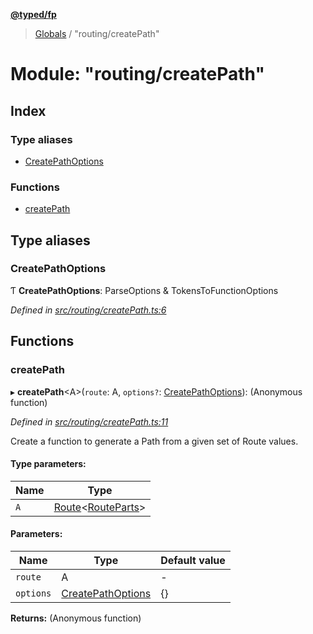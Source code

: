 **[@typed/fp](../README.md)**

> [Globals](../globals.md) / "routing/createPath"

# Module: "routing/createPath"

## Index

### Type aliases

* [CreatePathOptions](_routing_createpath_.md#createpathoptions)

### Functions

* [createPath](_routing_createpath_.md#createpath)

## Type aliases

### CreatePathOptions

Ƭ  **CreatePathOptions**: ParseOptions & TokensToFunctionOptions

*Defined in [src/routing/createPath.ts:6](https://github.com/TylorS/typed-fp/blob/ac98ca1/src/routing/createPath.ts#L6)*

## Functions

### createPath

▸ **createPath**\<A>(`route`: A, `options?`: [CreatePathOptions](_routing_createpath_.md#createpathoptions)): (Anonymous function)

*Defined in [src/routing/createPath.ts:11](https://github.com/TylorS/typed-fp/blob/ac98ca1/src/routing/createPath.ts#L11)*

Create a function to generate a Path from a given set of Route values.

#### Type parameters:

Name | Type |
------ | ------ |
`A` | [Route](../interfaces/_routing_route_.route.md)\<[RouteParts](_routing_route_.md#routeparts)> |

#### Parameters:

Name | Type | Default value |
------ | ------ | ------ |
`route` | A | - |
`options` | [CreatePathOptions](_routing_createpath_.md#createpathoptions) | {} |

**Returns:** (Anonymous function)
